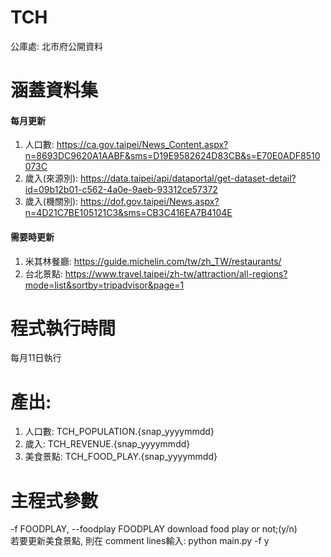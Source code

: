 # TCH
公庫處: 北市府公開資料
# 涵蓋資料集
#### 每月更新
1. 人口數: https://ca.gov.taipei/News_Content.aspx?n=8693DC9620A1AABF&sms=D19E9582624D83CB&s=E70E0ADF8510073C
2. 歲入(來源別): https://data.taipei/api/dataportal/get-dataset-detail?id=09b12b01-c562-4a0e-9aeb-93312ce57372
3. 歲入(機關別): https://dof.gov.taipei/News.aspx?n=4D21C7BE105121C3&sms=CB3C416EA7B4104E
#### 需要時更新
1. 米其林餐廳: https://guide.michelin.com/tw/zh_TW/restaurants/
2. 台北景點: https://www.travel.taipei/zh-tw/attraction/all-regions?mode=list&sortby=tripadvisor&page=1
# 程式執行時間
每月11日執行
# 產出:
1. 人口數: TCH_POPULATION.{snap_yyyymmdd}
2. 歲入: TCH_REVENUE.{snap_yyyymmdd}
3. 美食景點: TCH_FOOD_PLAY.{snap_yyyymmdd}
# 主程式參數
-f FOODPLAY, --foodplay FOODPLAY download food play or not;(y/n) <br>
若要更新美食景點, 則在 comment lines輸入: python main.py -f y
